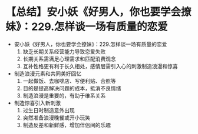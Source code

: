 # 【总结】安小妖《好男人，你也要学会撩妹》：229.怎样谈一场有质量的恋爱

-   安小妖《好男人，你也要学会撩妹》：229.怎样谈一场有质量的恋爱
    1.  缺乏长期关系经营能力导致恋爱失败
    2.  长期关系需满足心理需求和匹配消费观念
    3.  互补性格更有利于长久相处，感情层需引入心的刺激制造浪漫和惊喜
-   制造浪漫元素和共同美好回忆
    1.  一起做饭、去咖啡店、写便利贴、合照等
    2.  目的是提高解决问题的成本，抵消不良情绪
    3.  制造浪漫是重要的，有助于维系关系
-   制造惊喜引入新刺激
    1.  过生日时制造意外出现
    2.  突然准备浪漫晚餐或开小玩笑
    3.  制造反差和新鲜感，增加伴侣间的乐趣